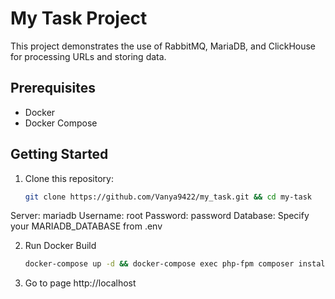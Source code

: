 # My Task Project

This project demonstrates the use of RabbitMQ, MariaDB, and ClickHouse for processing URLs and storing data.

## Prerequisites

- Docker
- Docker Compose

## Getting Started

1. Clone this repository:
   ```bash
   git clone https://github.com/Vanya9422/my_task.git && cd my-task

Server: mariadb
Username: root
Password: password
Database: Specify your MARIADB_DATABASE from .env

2. Run Docker Build 
   ```bash 
   docker-compose up -d && docker-compose exec php-fpm composer install
   
3. Go to page http://localhost